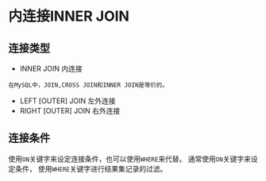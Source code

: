 # 内连接INNER JOIN

## 连接类型

- INNER JOIN 内连接

```
在MySQL中，JOIN,CROSS JOIN和INNER JOIN是等价的。
```

- LEFT [OUTER] JOIN 左外连接
- RIGHT [OUTER] JOIN 右外连接

## 连接条件

使用`ON`关键字来设定连接条件，也可以使用`WHERE`来代替。 通常使用`ON`关键字来设定条件， 使用`WHERE`关键字进行结果集记录的过滤。

